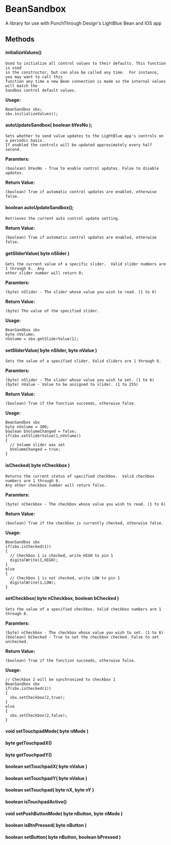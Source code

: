 # BeanSandbox
A library for use with PunchThrough Design's LightBlue Bean and IOS app

## Methods

#### initializeValues()

    Used to initialize all control values to their defaults. This function is used
    in the constructor, but can also be called any time.  For instance, you may want to call this 
    function any time a new Bean connection is made so the internal values will match the 
    Sandbox control default values.

**Usage:** 

    BeanSandbox sbx;
    sbx.initializeValues();

#### autoUpdateSandbox( boolean bYesNo );

    Sets whether to send value updates to the LightBlue app's controls on a periodic basis.  
    If enabled the controls will be updated approximately every half second.

**Paramters:**

    (boolean) bYesNo - True to enable control updates. False to disable updates.

**Return Value:**

    (boolean) True if automatic control updates are enabled, otherwise false.

#### boolean autoUpdateSandbox();

    Retrieves the current auto control update setting.

**Return Value:**

    (boolean) True if automatic control updates are enabled, otherwise false.

#### getSliderValue( byte nSlider )

    Gets the current value of a specific slider.  Valid slider numbers are 1 through 6.  Any
    other slider number will return 0;

**Paramters:**

    (byte) nSlider - The slider whose value you wish to read. (1 to 6)

**Return Value:**

    (byte) The value of the specified slider.

**Usage:**

    BeanSandbox sbx
    byte nVolume;
    nVolume = sbx.getSliderValue(1);

#### setSliderValue( byte nSlider, byte nValue )

    Sets the value of a specified slider. Valid sliders are 1 through 6.

**Paramters:**

    (byte) nSlider - The slider whose value you wish to set. (1 to 6)
    (byte) nValue - Value to be assigned to slider. (1 to 255)

**Return Value:**

    (boolean) True if the function succeeds, otherwise false.

**Usage:**

    BeanSandbox sbx
    byte nVolume = 100;
    boolean bVolumeChanged = false;
    if(sbx.setSliderValue(1,nVolume))
    {
      // Volume slider was set
      bVolumeChanged = true;
    }

#### isChecked( byte nCheckbox )

    Returns the current status of specified checkbox.  Valid checkbox numbers are 1 through 6.  
    Any other checkbox number will return false.

**Paramters:**

    (byte) nCheckbox - The checkbox whose value you wish to read. (1 to 6)

**Return Value:**

    (boolean) True if the checkbox is currently checked, otherwise false.

**Usage:**

    BeanSandbox sbx
    if(sbx.isChecked(1))
    {
      // Checkbox 1 is checked, write HIGH to pin 1
      digitalWrite(1,HIGH);
    }
    else
    {
      // Checkbox 1 is not checked, write LOW to pin 1
      digitalWrite(1,LOW);
    }

#### setCheckbox( byte nCheckbox, boolean bChecked )

    Sets the value of a specified checkbox. Valid checkbox numbers are 1 through 6.

**Paramters:**

    (byte) nCheckbox - The checkbox whose value you wish to set. (1 to 6)
    (boolean) bChecked - True to set the checkbox checked. False to set unchecked.

**Return Value:**

    (boolean) True if the function succeeds, otherwise false.

**Usage:**

    // Checkbox 2 will be synchronized to checkbox 1
    BeanSandbox sbx
    if(sbx.isChecked(1))
    {
      sbx.setCheckbox(2,true);
    }
    else
    {
      sbx.setCheckbox(2,false);
    }

#### void setTouchpadMode( byte nMode )

#### byte getTouchpadX()

#### byte getTouchpadY()

#### boolean setTouchpadX( byte nValue )

#### boolean setTouchpadY( byte nValue )

#### boolean setTouchpad( byte nX, byte nY )

#### boolean isTouchpadActive()

#### void setPushButtonMode( byte nButton, byte nMode )

#### boolean isBtnPressed( byte nButton )

#### boolean setButton( byte nButton, boolean bPressed )
